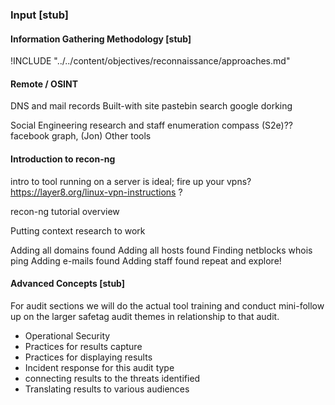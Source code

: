 ### Input [stub]

#### Information Gathering Methodology  [stub]

<?step-by-step explanation that is tool agnostic of the audit / approach?>

!INCLUDE "../../content/objectives/reconnaissance/approaches.md"


#### Remote / OSINT

DNS and mail records
Built-with site
pastebin search
google dorking

Social Engineering research and staff enumeration
compass (S2e)??
facebook graph, (Jon)
Other tools



#### Introduction to recon-ng

intro to tool
running on a server is ideal; fire up your vpns?
https://layer8.org/linux-vpn-instructions ? 

recon-ng tutorial overview

Putting context research to work

Adding all domains found
Adding all hosts found
Finding netblocks
whois
ping
Adding e-mails found
Adding staff found
repeat and explore!


#### Advanced Concepts  [stub]

For audit sections we will do the actual tool training and  conduct mini-follow up on the larger safetag audit themes in relationship to that audit.

- Operational Security
- Practices for results capture
- Practices for displaying results
- Incident response for this audit type
- connecting results to the threats identified
- Translating results to various audiences
